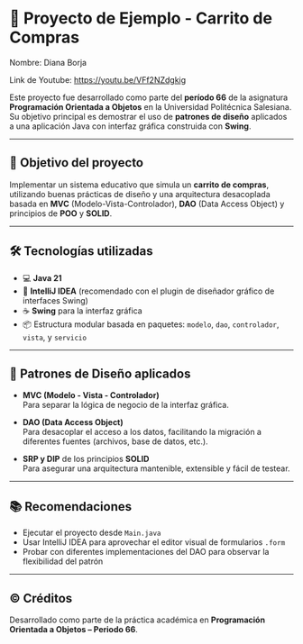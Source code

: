 # 🛒 Proyecto de Ejemplo - Carrito de Compras

Nombre: Diana Borja

Link de Youtube: https://youtu.be/VFf2NZdgkig 

Este proyecto fue desarrollado como parte del **período 66** de la asignatura **Programación Orientada a Objetos** en la Universidad Politécnica Salesiana.  
Su objetivo principal es demostrar el uso de **patrones de diseño** aplicados a una aplicación Java con interfaz gráfica construida con **Swing**.


---

## 🎯 Objetivo del proyecto

Implementar un sistema educativo que simula un **carrito de compras**, utilizando buenas prácticas de diseño y una arquitectura desacoplada basada en **MVC** (Modelo-Vista-Controlador), **DAO** (Data Access Object) y principios de **POO** y **SOLID**.

---

## 🛠️ Tecnologías utilizadas

- 💻 **Java 21**
- 🧰 **IntelliJ IDEA** (recomendado con el plugin de diseñador gráfico de interfaces Swing)
- ☕ **Swing** para la interfaz gráfica
- 📦 Estructura modular basada en paquetes: `modelo`, `dao`, `controlador`, `vista`, y `servicio`

---

## 🧱 Patrones de Diseño aplicados

- **MVC (Modelo - Vista - Controlador)**  
  Para separar la lógica de negocio de la interfaz gráfica.

- **DAO (Data Access Object)**  
  Para desacoplar el acceso a los datos, facilitando la migración a diferentes fuentes (archivos, base de datos, etc.).

- **SRP y DIP** de los principios **SOLID**  
  Para asegurar una arquitectura mantenible, extensible y fácil de testear.

---


## 📚 Recomendaciones

- Ejecutar el proyecto desde `Main.java`
- Usar IntelliJ IDEA para aprovechar el editor visual de formularios `.form`
- Probar con diferentes implementaciones del DAO para observar la flexibilidad del patrón

---

## © Créditos

Desarrollado como parte de la práctica académica en **Programación Orientada a Objetos – Periodo 66**.
